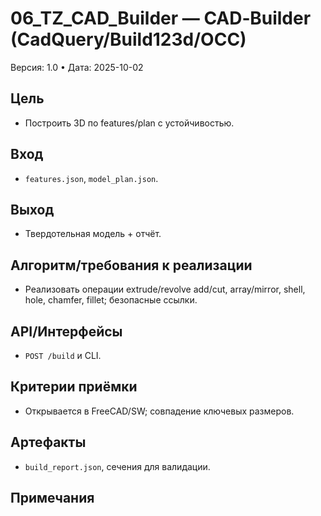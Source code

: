 # 06_TZ_CAD_Builder — CAD‑Builder (CadQuery/Build123d/OCC)
Версия: 1.0 • Дата: 2025-10-02

## Цель
- Построить 3D по features/plan с устойчивостью.

## Вход
- `features.json`, `model_plan.json`.

## Выход
- Твердотельная модель + отчёт.

## Алгоритм/требования к реализации
- Реализовать операции extrude/revolve add/cut, array/mirror, shell, hole, chamfer, fillet; безопасные ссылки.

## API/Интерфейсы
- `POST /build` и CLI.

## Критерии приёмки
- Открывается в FreeCAD/SW; совпадение ключевых размеров.

## Артефакты
- `build_report.json`, сечения для валидации.

## Примечания
